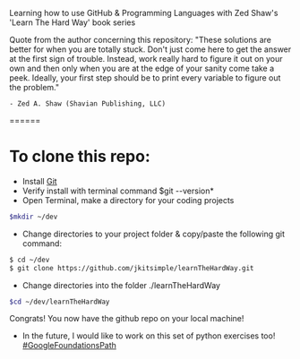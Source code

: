 Learning how to use GitHub & Programming Languages with Zed Shaw's 'Learn The Hard Way' book series

Quote from the author concerning this repository:
	"These solutions are better for when you are totally stuck.  Don't just come here to get the answer 
	at the first sign of trouble.  Instead, work really hard to figure it out on your own and then 
	only when you are at the edge of your sanity come take a peek. Ideally, your first step should be 
	to print every variable to figure out the problem."

	- Zed A. Shaw (Shavian Publishing, LLC)
======

# To clone this repo:  

  * Install [Git](https://git-scm.com/book/en/v2/Getting-Started-Installing-Git)
  * Verify install with terminal command $git --version*
  * Open Terminal, make a directory for your coding projects 
```bash
$mkdir ~/dev
```
  * Change directories to your project folder & copy/paste the following git command:
```bash
$ cd ~/dev
$ git clone https://github.com/jkitsimple/learnTheHardWay.git
```
  * Change directories into the folder ./learnTheHardWay
```bash
$cd ~/dev/learnTheHardWay
```
Congrats! You now have the github repo on your local machine!


  * In the future, I would like to work on this set of python exercises too! [#GoogleFoundationsPath](https://techdevguide.withgoogle.com/paths/foundational/) 
